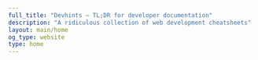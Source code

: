 ```yaml
---
full_title: "Devhints — TL;DR for developer documentation"
description: "A ridiculous collection of web development cheatsheets"
layout: main/home
og_type: website
type: home
---
```

